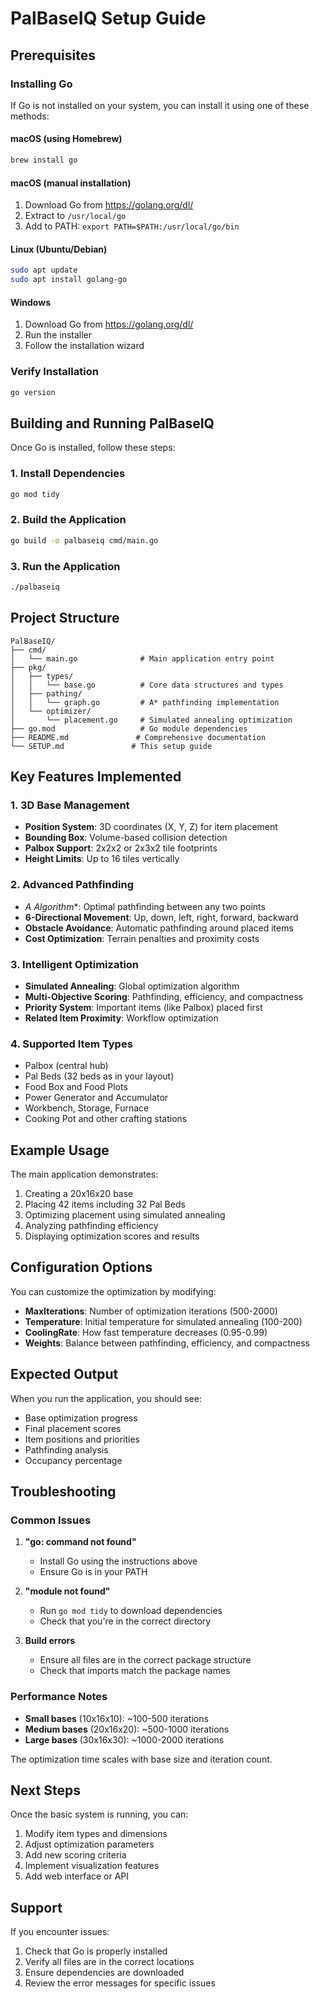 # PalBaseIQ Setup Guide

## Prerequisites

### Installing Go
If Go is not installed on your system, you can install it using one of these methods:

#### macOS (using Homebrew)
```bash
brew install go
```

#### macOS (manual installation)
1. Download Go from https://golang.org/dl/
2. Extract to `/usr/local/go`
3. Add to PATH: `export PATH=$PATH:/usr/local/go/bin`

#### Linux (Ubuntu/Debian)
```bash
sudo apt update
sudo apt install golang-go
```

#### Windows
1. Download Go from https://golang.org/dl/
2. Run the installer
3. Follow the installation wizard

### Verify Installation
```bash
go version
```

## Building and Running PalBaseIQ

Once Go is installed, follow these steps:

### 1. Install Dependencies
```bash
go mod tidy
```

### 2. Build the Application
```bash
go build -o palbaseiq cmd/main.go
```

### 3. Run the Application
```bash
./palbaseiq
```

## Project Structure

```
PalBaseIQ/
├── cmd/
│   └── main.go              # Main application entry point
├── pkg/
│   ├── types/
│   │   └── base.go          # Core data structures and types
│   ├── pathing/
│   │   └── graph.go         # A* pathfinding implementation
│   └── optimizer/
│       └── placement.go     # Simulated annealing optimization
├── go.mod                   # Go module dependencies
├── README.md               # Comprehensive documentation
└── SETUP.md               # This setup guide
```

## Key Features Implemented

### 1. 3D Base Management
- **Position System**: 3D coordinates (X, Y, Z) for item placement
- **Bounding Box**: Volume-based collision detection
- **Palbox Support**: 2x2x2 or 2x3x2 tile footprints
- **Height Limits**: Up to 16 tiles vertically

### 2. Advanced Pathfinding
- **A* Algorithm**: Optimal pathfinding between any two points
- **6-Directional Movement**: Up, down, left, right, forward, backward
- **Obstacle Avoidance**: Automatic pathfinding around placed items
- **Cost Optimization**: Terrain penalties and proximity costs

### 3. Intelligent Optimization
- **Simulated Annealing**: Global optimization algorithm
- **Multi-Objective Scoring**: Pathfinding, efficiency, and compactness
- **Priority System**: Important items (like Palbox) placed first
- **Related Item Proximity**: Workflow optimization

### 4. Supported Item Types
- Palbox (central hub)
- Pal Beds (32 beds as in your layout)
- Food Box and Food Plots
- Power Generator and Accumulator
- Workbench, Storage, Furnace
- Cooking Pot and other crafting stations

## Example Usage

The main application demonstrates:
1. Creating a 20x16x20 base
2. Placing 42 items including 32 Pal Beds
3. Optimizing placement using simulated annealing
4. Analyzing pathfinding efficiency
5. Displaying optimization scores and results

## Configuration Options

You can customize the optimization by modifying:
- **MaxIterations**: Number of optimization iterations (500-2000)
- **Temperature**: Initial temperature for simulated annealing (100-200)
- **CoolingRate**: How fast temperature decreases (0.95-0.99)
- **Weights**: Balance between pathfinding, efficiency, and compactness

## Expected Output

When you run the application, you should see:
- Base optimization progress
- Final placement scores
- Item positions and priorities
- Pathfinding analysis
- Occupancy percentage

## Troubleshooting

### Common Issues

1. **"go: command not found"**
   - Install Go using the instructions above
   - Ensure Go is in your PATH

2. **"module not found"**
   - Run `go mod tidy` to download dependencies
   - Check that you're in the correct directory

3. **Build errors**
   - Ensure all files are in the correct package structure
   - Check that imports match the package names

### Performance Notes

- **Small bases** (10x16x10): ~100-500 iterations
- **Medium bases** (20x16x20): ~500-1000 iterations  
- **Large bases** (30x16x30): ~1000-2000 iterations

The optimization time scales with base size and iteration count.

## Next Steps

Once the basic system is running, you can:
1. Modify item types and dimensions
2. Adjust optimization parameters
3. Add new scoring criteria
4. Implement visualization features
5. Add web interface or API

## Support

If you encounter issues:
1. Check that Go is properly installed
2. Verify all files are in the correct locations
3. Ensure dependencies are downloaded
4. Review the error messages for specific issues 